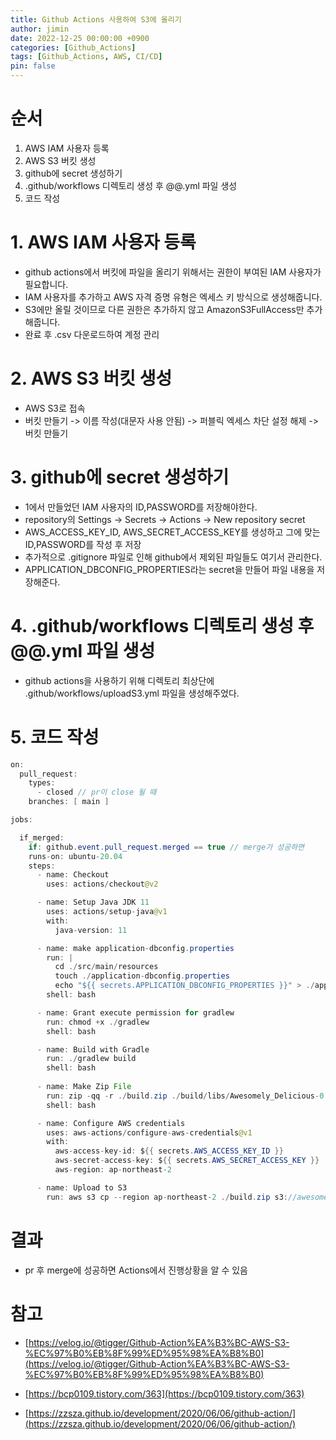 ```yaml
---
title: Github Actions 사용하여 S3에 올리기
author: jimin
date: 2022-12-25 00:00:00 +0900
categories: [Github_Actions]
tags: [Github_Actions, AWS, CI/CD]
pin: false
---
```


# 순서

 1. AWS IAM 사용자 등록
 2. AWS S3 버킷 생성
 3. github에 secret 생성하기
 4. .github/workflows 디렉토리 생성 후 @@.yml 파일 생성
 5. 코드 작성


# 1. AWS IAM 사용자 등록
 - github actions에서 버킷에 파일을 올리기 위해서는 권한이 부여된 IAM 사용자가 필요합니다.
 - IAM 사용자를 추가하고 AWS 자격 증명 유형은 엑세스 키 방식으로 생성해줍니다.
 - S3에만 올릴 것이므로 다른 권한은 추가하지 않고 AmazonS3FullAccess만 추가해줍니다.
 - 완료 후 .csv 다운로드하여 계정 관리

# 2. AWS S3 버킷 생성
 - AWS S3로 접속
 - 버킷 만들기 -> 이름 작성(대문자 사용 안됨) -> 퍼블릭 엑세스 차단 설정 해제 -> 버킷 만들기

# 3. github에 secret 생성하기
 - 1에서 만들었던 IAM 사용자의 ID,PASSWORD를 저장해야한다.
 - repository의 Settings -> Secrets -> Actions -> New repository secret
 - AWS_ACCESS_KEY_ID, AWS_SECRET_ACCESS_KEY를 생성하고 그에 맞는 ID,PASSWORD를 작성 후 저장
 - 추가적으로 .gitignore 파일로 인해 github에서 제외된 파일들도 여기서 관리한다.
 - APPLICATION_DBCONFIG_PROPERTIES라는 secret을 만들어 파일 내용을 저장해준다.


# 4. .github/workflows 디렉토리 생성 후 @@.yml 파일 생성
 - github actions을 사용하기 위해 디렉토리 최상단에 .github/workflows/uploadS3.yml 파일을 생성해주었다.

# 5. 코드 작성

```java
on:
  pull_request:
    types:
      - closed // pr이 close 될 때
    branches: [ main ]

jobs:

  if_merged:
    if: github.event.pull_request.merged == true // merge가 성공하면
    runs-on: ubuntu-20.04
    steps:
      - name: Checkout
        uses: actions/checkout@v2

      - name: Setup Java JDK 11
        uses: actions/setup-java@v1
        with:
          java-version: 11

      - name: make application-dbconfig.properties
        run: |
          cd ./src/main/resources
          touch ./application-dbconfig.properties
          echo "${{ secrets.APPLICATION_DBCONFIG_PROPERTIES }}" > ./application-dbconfig.properties
        shell: bash

      - name: Grant execute permission for gradlew
        run: chmod +x ./gradlew
        shell: bash

      - name: Build with Gradle
        run: ./gradlew build
        shell: bash
        
      - name: Make Zip File
        run: zip -qq -r ./build.zip ./build/libs/Awesomely_Delicious-0.0.1-SNAPSHOT.jar
        shell: bash

      - name: Configure AWS credentials
        uses: aws-actions/configure-aws-credentials@v1
        with:
          aws-access-key-id: ${{ secrets.AWS_ACCESS_KEY_ID }}
          aws-secret-access-key: ${{ secrets.AWS_SECRET_ACCESS_KEY }}
          aws-region: ap-northeast-2

      - name: Upload to S3
        run: aws s3 cp --region ap-northeast-2 ./build.zip s3://awesomelydelicious/build/build.zip
```

# 결과
 - pr 후 merge에 성공하면 Actions에서 진행상황을 알 수 있음

# 참고


 - [https://velog.io/@tigger/Github-Action%EA%B3%BC-AWS-S3-%EC%97%B0%EB%8F%99%ED%95%98%EA%B8%B0](https://velog.io/@tigger/Github-Action%EA%B3%BC-AWS-S3-%EC%97%B0%EB%8F%99%ED%95%98%EA%B8%B0)

 - [https://bcp0109.tistory.com/363](https://bcp0109.tistory.com/363)

 - [https://zzsza.github.io/development/2020/06/06/github-action/](https://zzsza.github.io/development/2020/06/06/github-action/)